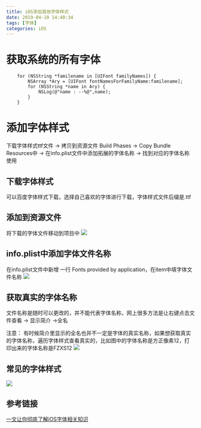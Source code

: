 ```yaml
---
title: iOS添加其他字体样式
date: 2019-04-10 14:40:34
tags: [字体]
categories: iOS
---
```


# 获取系统的所有字体
```
    for (NSString *familename in [UIFont familyNames]) {
        NSArray *Ary = [UIFont fontNamesForFamilyName:familename];
        for (NSString *name in Ary) {
            NSLog(@"name : --%@",name);
        }
    }
```
<!-- more -->
# 添加字体样式
下载字体样式ttf文件 -> 拷贝到资源文件 Build Phases -> Copy Bundle Resources中 -> 在info.plist文件中添加拓展的字体名称 -> 找到对应的字体名称使用

## 下载字体样式
可以百度字体样式下载，选择自己喜欢的字体进行下载，字体样式文件后缀是.ttf

## 添加到资源文件
将下载的字体文件移动到项目中
![](/images/iOSFont-1.png)

## info.plist中添加字体文件名称
在info.plist文件中新增 一行 Fonts provided by application，在item中填字体文件名称
![](/images/iOSFont-2.png)

## 获取真实的字体名称
文件名称是随时可以更改的，并不能代表字体名称，网上很多方法是让右键点击文件查看 -> 显示简介 ->全名 

注意： 有时候简介里显示的全名也并不一定是字体的真实名称，如果想获取真实的字体名称，遍历字体样式查看真实的，比如图中的字体名称是方正像素12，打印出来的字体名称是FZXS12
![](/images/iOSFont-3.png)

## 常见的字体样式
![](/images/iOSFont-0.png)

## 参考链接
[一文让你彻底了解iOS字体相关知识](https://www.cnblogs.com/dsxniubility/p/4699352.html)